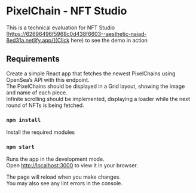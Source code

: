 # PixelChain - NFT Studio

This is a technical evaluation for NFT Studio
[https://62696496f5968c0d438f6603--aesthetic-naiad-8ed31a.netlify.app/](Click here) to see the demo in action

## Requirements

Create a simple React app that fetches the newest PixelChains using OpenSea’s API with this endpoint.\
The PixelChains should be displayed in a Grid layout, showing the image and name of each piece.\
Infinite scrolling should be implemented, displaying a loader while the next round of NFTs is being fetched.

### `npm install`

Install the required modules

### `npm start`

Runs the app in the development mode.\
Open [http://localhost:3000](http://localhost:3000) to view it in your browser.

The page will reload when you make changes.\
You may also see any lint errors in the console.



